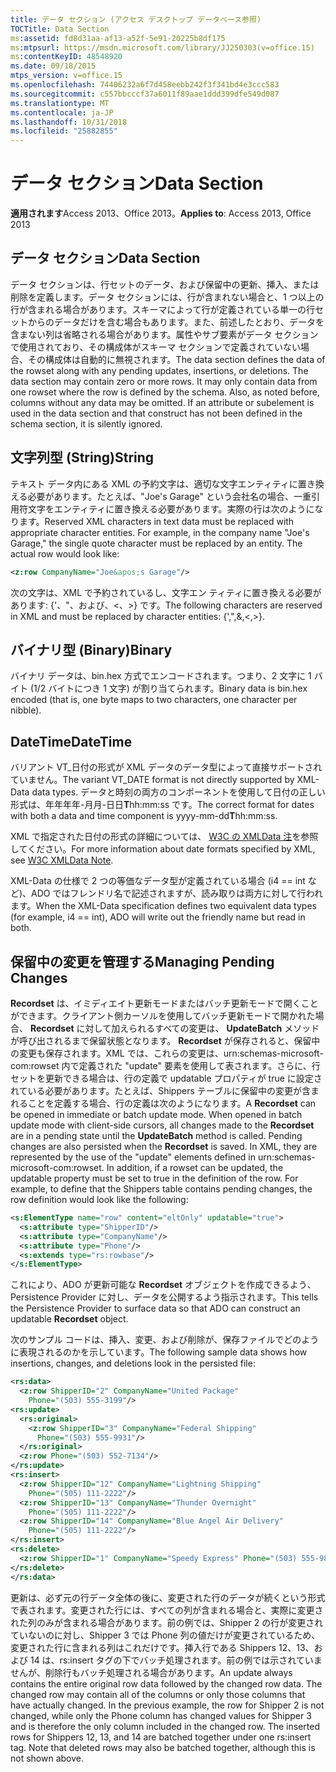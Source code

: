 ```yaml
---
title: データ セクション (アクセス デスクトップ データベース参照)
TOCTitle: Data Section
ms:assetid: fd8d31aa-af13-a52f-5e91-20225b8df175
ms:mtpsurl: https://msdn.microsoft.com/library/JJ250303(v=office.15)
ms:contentKeyID: 48548920
ms.date: 09/18/2015
mtps_version: v=office.15
ms.openlocfilehash: 74406232a6f7d458eebb242f3f341bd4e3ccc583
ms.sourcegitcommit: c557bbcccf37a6011f89aae1ddd399dfe549d087
ms.translationtype: MT
ms.contentlocale: ja-JP
ms.lasthandoff: 10/31/2018
ms.locfileid: "25882855"
---
```

# <a name="data-section"></a><span data-ttu-id="6a8fb-102">データ セクション</span><span class="sxs-lookup"><span data-stu-id="6a8fb-102">Data Section</span></span>

<span data-ttu-id="6a8fb-103">**適用されます**Access 2013、Office 2013。</span><span class="sxs-lookup"><span data-stu-id="6a8fb-103">**Applies to**: Access 2013, Office 2013</span></span>
 
## <a name="data-section"></a><span data-ttu-id="6a8fb-104">データ セクション</span><span class="sxs-lookup"><span data-stu-id="6a8fb-104">Data Section</span></span>

<span data-ttu-id="6a8fb-p101">データ セクションは、行セットのデータ、および保留中の更新、挿入、または削除を定義します。データ セクションには、行が含まれない場合と、1 つ以上の行が含まれる場合があります。スキーマによって行が定義されている単一の行セットからのデータだけを含む場合もあります。また、前述したとおり、データを含まない列は省略される場合があります。属性やサブ要素がデータ セクションで使用されており、その構成体がスキーマ セクションで定義されていない場合、その構成体は自動的に無視されます。</span><span class="sxs-lookup"><span data-stu-id="6a8fb-p101">The data section defines the data of the rowset along with any pending updates, insertions, or deletions. The data section may contain zero or more rows. It may only contain data from one rowset where the row is defined by the schema. Also, as noted before, columns without any data may be omitted. If an attribute or subelement is used in the data section and that construct has not been defined in the schema section, it is silently ignored.</span></span>

## <a name="string"></a><span data-ttu-id="6a8fb-110">文字列型 (String)</span><span class="sxs-lookup"><span data-stu-id="6a8fb-110">String</span></span>

<span data-ttu-id="6a8fb-p102">テキスト データ内にある XML の予約文字は、適切な文字エンティティに置き換える必要があります。たとえば、"Joe's Garage" という会社名の場合、一重引用符文字をエンティティに置き換える必要があります。実際の行は次のようになります。</span><span class="sxs-lookup"><span data-stu-id="6a8fb-p102">Reserved XML characters in text data must be replaced with appropriate character entities. For example, in the company name "Joe's Garage," the single quote character must be replaced by an entity. The actual row would look like:</span></span>

```xml  
<z:row CompanyName="Joe&apos;s Garage"/> 
```

<span data-ttu-id="6a8fb-114">次の文字は、XML で予約されているし、文字エン ティティに置き換える必要があります: {'、"、および、\<、\>} です。</span><span class="sxs-lookup"><span data-stu-id="6a8fb-114">The following characters are reserved in XML and must be replaced by character entities: {',",&,\<,\>}.</span></span>

## <a name="binary"></a><span data-ttu-id="6a8fb-115">バイナリ型 (Binary)</span><span class="sxs-lookup"><span data-stu-id="6a8fb-115">Binary</span></span>

<span data-ttu-id="6a8fb-116">バイナリ データは、bin.hex 方式でエンコードされます。つまり、2 文字に 1 バイト (1/2 バイトにつき 1 文字) が割り当てられます。</span><span class="sxs-lookup"><span data-stu-id="6a8fb-116">Binary data is bin.hex encoded (that is, one byte maps to two characters, one character per nibble).</span></span>

## <a name="datetime"></a><span data-ttu-id="6a8fb-117">DateTime</span><span class="sxs-lookup"><span data-stu-id="6a8fb-117">DateTime</span></span>

<span data-ttu-id="6a8fb-118">バリアント VT\_日付の形式が XML データのデータ型によって直接サポートされていません。</span><span class="sxs-lookup"><span data-stu-id="6a8fb-118">The variant VT\_DATE format is not directly supported by XML-Data data types.</span></span> <span data-ttu-id="6a8fb-119">データと時刻の両方のコンポーネントを使用して日付の正しい形式は、年年年年-月月-日日**T**hh:mm:ss です。</span><span class="sxs-lookup"><span data-stu-id="6a8fb-119">The correct format for dates with both a data and time component is yyyy-mm-dd**T**hh:mm:ss.</span></span>

<span data-ttu-id="6a8fb-120">XML で指定された日付の形式の詳細については、 [W3C の XMLData 注](https://www.w3.org/TR/1998/NOTE-XML-data-0105/)を参照してください。</span><span class="sxs-lookup"><span data-stu-id="6a8fb-120">For more information about date formats specified by XML, see [W3C XMLData Note](https://www.w3.org/TR/1998/NOTE-XML-data-0105/).</span></span>

<span data-ttu-id="6a8fb-121">XML-Data の仕様で 2 つの等価なデータ型が定義されている場合 (i4 == int など)、ADO ではフレンドリ名で記述されますが、読み取りは両方に対して行われます。</span><span class="sxs-lookup"><span data-stu-id="6a8fb-121">When the XML-Data specification defines two equivalent data types (for example, i4 == int), ADO will write out the friendly name but read in both.</span></span>

## <a name="managing-pending-changes"></a><span data-ttu-id="6a8fb-122">保留中の変更を管理する</span><span class="sxs-lookup"><span data-stu-id="6a8fb-122">Managing Pending Changes</span></span>

<span data-ttu-id="6a8fb-p104">**Recordset** は、イミディエイト更新モードまたはバッチ更新モードで開くことができます。クライアント側カーソルを使用してバッチ更新モードで開かれた場合、 **Recordset** に対して加えられるすべての変更は、 **UpdateBatch** メソッドが呼び出されるまで保留状態となります。 **Recordset** が保存されると、保留中の変更も保存されます。XML では、これらの変更は、urn:schemas-microsoft-com:rowset 内で定義された "update" 要素を使用して表されます。さらに、行セットを更新できる場合は、行の定義で updatable プロパティが true に設定されている必要があります。たとえば、Shippers テーブルに保留中の変更が含まれることを定義する場合、行の定義は次のようになります。</span><span class="sxs-lookup"><span data-stu-id="6a8fb-p104">A **Recordset** can be opened in immediate or batch update mode. When opened in batch update mode with client-side cursors, all changes made to the **Recordset** are in a pending state until the **UpdateBatch** method is called. Pending changes are also persisted when the **Recordset** is saved. In XML, they are represented by the use of the "update" elements defined in urn:schemas-microsoft-com:rowset. In addition, if a rowset can be updated, the updatable property must be set to true in the definition of the row. For example, to define that the Shippers table contains pending changes, the row definition would look like the following:</span></span>

```xml 
<s:ElementType name="row" content="eltOnly" updatable="true"> 
  <s:attribute type="ShipperID"/> 
  <s:attribute type="CompanyName"/> 
  <s:attribute type="Phone"/> 
  <s:extends type="rs:rowbase"/> 
</s:ElementType> 
```

<span data-ttu-id="6a8fb-129">これにより、ADO が更新可能な **Recordset** オブジェクトを作成できるよう、Persistence Provider に対し、データを公開するよう指示されます。</span><span class="sxs-lookup"><span data-stu-id="6a8fb-129">This tells the Persistence Provider to surface data so that ADO can construct an updatable **Recordset** object.</span></span>

<span data-ttu-id="6a8fb-130">次のサンプル コードは、挿入、変更、および削除が、保存ファイルでどのように表現されるのかを示しています。</span><span class="sxs-lookup"><span data-stu-id="6a8fb-130">The following sample data shows how insertions, changes, and deletions look in the persisted file:</span></span>

```xml 
<rs:data> 
  <z:row ShipperID="2" CompanyName="United Package"  
    Phone="(503) 555-3199"/> 
<rs:update> 
  <rs:original> 
    <z:row ShipperID="3" CompanyName="Federal Shipping"  
      Phone="(503) 555-9931"/> 
  </rs:original> 
  <z:row Phone="(503) 552-7134"/> 
</rs:update> 
<rs:insert> 
  <z:row ShipperID="12" CompanyName="Lightning Shipping"  
    Phone="(505) 111-2222"/> 
  <z:row ShipperID="13" CompanyName="Thunder Overnight"  
    Phone="(505) 111-2222"/> 
  <z:row ShipperID="14" CompanyName="Blue Angel Air Delivery"  
    Phone="(505) 111-2222"/> 
</rs:insert> 
<rs:delete> 
  <z:row ShipperID="1" CompanyName="Speedy Express" Phone="(503) 555-9831"/> 
</rs:delete> 
</rs:data> 
```

<span data-ttu-id="6a8fb-p105">更新は、必ず元の行データ全体の後に、変更された行のデータが続くという形式で表されます。変更された行には、すべての列が含まれる場合と、実際に変更された列のみが含まれる場合があります。前の例では、Shipper 2 の行が変更されていないのに対し、Shipper 3 では Phone 列の値だけが変更されているため、変更された行に含まれる列はこれだけです。挿入行である Shippers 12、13、および 14 は、rs:insert タグの下でバッチ処理されます。前の例では示されていませんが、削除行もバッチ処理される場合があります。</span><span class="sxs-lookup"><span data-stu-id="6a8fb-p105">An update always contains the entire original row data followed by the changed row data. The changed row may contain all of the columns or only those columns that have actually changed. In the previous example, the row for Shipper 2 is not changed, while only the Phone column has changed values for Shipper 3 and is therefore the only column included in the changed row. The inserted rows for Shippers 12, 13, and 14 are batched together under one rs:insert tag. Note that deleted rows may also be batched together, although this is not shown above.</span></span>

